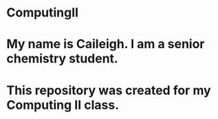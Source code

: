 # ComputingII
# My name is Caileigh. I am a senior chemistry student.
# This repository was created for my Computing II class.
